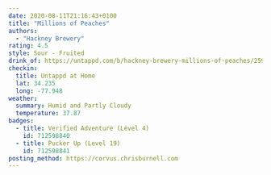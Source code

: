 ```yaml
---
date: 2020-08-11T21:16:43+0100
title: "Millions of Peaches"
authors:
  - "Hackney Brewery"
rating: 4.5
style: Sour - Fruited
drink_of: https://untappd.com/b/hackney-brewery-millions-of-peaches/2596244
checkin:
  title: Untappd at Home
  lat: 34.235
  long: -77.948
weather:
  summary: Humid and Partly Cloudy
  temperature: 37.87
badges:
  - title: Verified Adventure (Level 4)
    id: 712598840
  - title: Pucker Up (Level 19)
    id: 712598841
posting_method: https://corvus.chrisburnell.com
---
```

